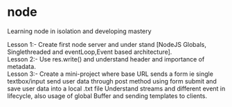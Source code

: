 # node
Learning node in isolation and developing mastery

Lesson 1:- 
Create first node server and under stand [NodeJS Globals, Singlethreaded and eventLoop,Event based architecture]. <br>
Lesson 2:-
Use res.write() and understand header and importance of metadata.<br>
Lesson 3:-
Create a mini-project where base URL sends a form ie single textbox/input send user data through post method using form submit and save user data into a local .txt file
Understand streams and different event in lifecycle, also usage of global Buffer and sending templates to clients.










